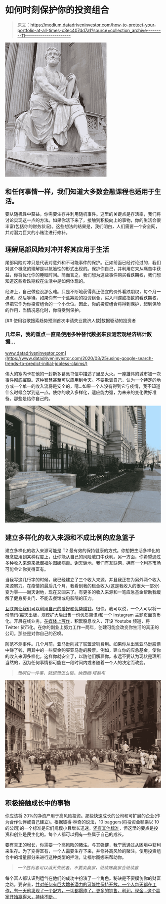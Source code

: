 # 如何时刻保护你的投资组合

> 原文：<https://medium.datadriveninvestor.com/how-to-protect-your-portfolio-at-all-times-c3ec407dd7a1?source=collection_archive---------11----------------------->

![](img/1337e39d02c058cd9d23b07dcb73127c.png)

## 和任何事情一样，我们知道大多数金融课程也适用于生活。

要从随机性中获益，你需要生存并利用随机事件。这里的关键点是存活率，我们将讨论实现这一点的方法。如果你活下来了，接触到积极向上的事物，你的生活会很丰富(包括你的财务状况)。这些想法的结果是，我们明白，人们需要一个安全网，并对潜力巨大的小赌注进行修补。

## 理解尾部风险对冲并将其应用于生活

尾部风险对冲只是代表对意外和不可能事件的保护。正如前面已经讨论过的，我们对这个概念的理解是以抗脆性的形式出现的。保护你自己，并利用它来从痛苦中获益，你将优化你的睡眠时间。简而言之，我们想为这些事件购买看跌期权，我们想知道这些看跌期权在生活中是如何体现的。

经济上，自己做也没那么难。只是不断地获得真正便宜的价外看跌期权，每个月一点点，然后等待。如果你有一个蓝筹股的投资组合，买入间谍或指数的看跌期权，但把它作为你投资组合的一个小仓位。因此，你的投资组合将得到保护，起到保险的作用，当情况恶化时，你将受到保护。

[](https://www.datadriveninvestor.com/2020/03/25/using-google-search-trends-to-predict-initial-jobless-claims/) [## 使用谷歌搜索趋势预测首次申请失业救济人数|数据驱动的投资者

### 几年来，我的重点一直是使用多种替代数据来预测宏观经济统计数据…

www.datadriveninvestor.com](https://www.datadriveninvestor.com/2020/03/25/using-google-search-trends-to-predict-initial-jobless-claims/) 

伟大的塞内卡在他的一封斯多葛派书信中描述了里昂大火。一座雄伟的城市被一次事件彻底摧毁。这种智慧甚至可以应用到今天。不要欺骗自己，认为一个特定的地方或一个单一的收入流将是安全的，嗯…如果一个人没有得到它与疫情，我不知道什么时候会学到这一点。使你的收入多样化，适应能力强，为未来的变化做好准备。那些是给你自己的。

![](img/9f33f15e3cfbfb2d82b265bf60c6c9b7.png)

## 建立多样化的收入来源和不成比例的应急篮子

建立多样化的收入来源可能是 T2 最有效的保持健康的方式。你想把生活多样化的概念应用到某种程度上，让你能从自己的风险敞口中获利。另一方面，你希望通过多种收入来源来抵御福尔图娜病毒。谢天谢地，我们有互联网，拥有一个利基市场可能会让你变得富有。

当我写这几行字的时候，我已经建立了三个收入来源，并且我正在为另外两个收入来源努力。在疫情的最后几个月，我看到我的租金收入(这是我收入的很大一部分)变为零——谢天谢地，现在又回来了。有更多的收入来源和一笔应急基金帮助我缓解了健身房关门、不能去餐馆或电影院的压力。

[互联网让我们可以利用自己的爱好和优势赚钱](https://medium.com/datadriveninvestor/positioning-yourself-towards-financial-growth-f40bb9fb99e5)。很快，我可以说，一个人可以将一份简讯(每天出版，规模扩大后出售一份优质简讯)和一个 Instagram 主题页面货币化。开展在线业务，[在媒体上写作](https://medium.com/@diegolucasq/why-everybody-should-write-on-medium-d368c918d2ea)，积累股息收入，开设 Youtube 频道，将 Twitter 货币化。在你的副业上努力工作一两年，创建可能会改变你生活的真正的公司。那些是对你自己的召唤。

防范不测事件。几个月前，亚马逊削减了联盟营销费用。如果你从出售亚马逊股票中赚了钱，用其中的一些资金购买亚马逊的股票。例如，建立你的应急基金，使你的收入来源多样化，这样你就安全了，以防他们解雇你。永远不要认为现状是理所当然的，因为任何事情都可能在一段时间内或者随着一个人的决定而改变。

> *想明白一件事，就想想怎么破。纳西姆·塔勒布*

![](img/6f675ad90c7d4512b5e241675d28227a.png)

## 积极接触成长中的事物

你应该将 20%的净资产用于高风险投资。那些快速成长的公司和可扩展的企业(作为合作伙伴或自己建立)。根据彼得·林奇的说法，10 baggers(将投资金额乘以 10 的公司)的一个标准是它们规模小且增长迅速。[还有其他标准](https://medium.com/makingofamillionaire/building-up-your-net-worth-3e3175c46d29)，但这里的要点是投资和创业是民主化的。每个人都可以拥有一些属于自己的成长。

要有真正的增长，你需要一个高风险的赌注。与其强健，我宁愿通过从困境中获利来生存。为了变得富有，一个人需要生存下来，并修补高风险的赌注。使用投资组合中的增量部分来进行这种类型的押注，让福尔图娜来帮助你。

> *一个胜利者可以消灭失败者。不要卖赢家，继续赌赢家会继续赢*

每个富人都认识到运气在他们的成功中扮演了一个角色。秘诀是不要模仿你的财富之路，要安全，[并对任何有巨大增长潜力的可能性保持开放。一个人每天都在工作，有一天他发现了一个配方，一切都爆炸了。更多的销售，利润，现金…这个赢家开始赢得大，持续不断。](https://medium.com/makingofamillionaire/this-is-the-reason-to-always-diversify-d0059ae63372)